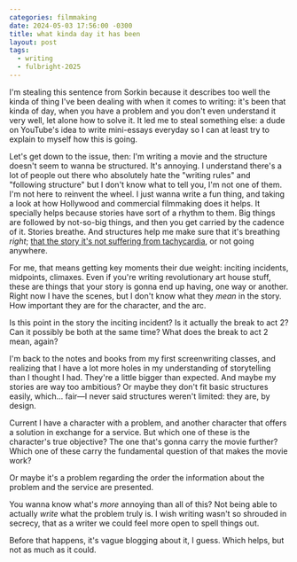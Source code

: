 ```yaml
---
categories: filmmaking
date: 2024-05-03 17:56:00 -0300
title: what kinda day it has been
layout: post
tags:
  - writing
  - fulbright-2025
---
```

I'm stealing this sentence from Sorkin because it describes too well the kinda of thing I've been dealing with when it comes to writing: it's been that kinda of day, when you have a problem and you don't even understand it very well, let alone how to solve it. It led me to steal something else: a dude on YouTube's idea to write mini-essays everyday so I can at least try to explain to myself how this is going.

Let's get down to the issue, then: I'm writing a movie and the structure doesn't seem to wanna be structured. It's annoying. I understand there's a lot of people out there who absolutely hate the "writing rules" and "following structure" but I don't know what to tell you, I'm not one of them. I'm not here to reinvent the wheel. I just wanna write a fun thing, and taking a look at how Hollywood and commercial filmmaking does it helps. It specially helps because stories have sort of a rhythm to them. Big things are followed by not-so-big things, and then you get carried by the cadence of it. Stories breathe. And structures help me make sure that it's breathing _right_; [that the story it's not suffering from tachycardia](https://www.youtube.com/watch?v=38Cy_Qlh7VM), or not going anywhere.

For me, that means getting key moments their due weight: inciting incidents, midpoints, climaxes. Even if you're writing revolutionary art house stuff, these are things that your story is gonna end up having, one way or another. Right now I have the scenes, but I don't know what they _mean_ in the story. How important they are for the character, and the arc.

Is this point in the story the inciting incident? Is it actually the break to act 2? Can it possibly be both at the same time? What does the break to act 2 mean, again?

I'm back to the notes and books from my first screenwriting classes, and realizing that I have a lot more holes in my understanding of storytelling than I thought I had. They're a little bigger than expected. And maybe my stories are way too ambitious? Or maybe they don't fit basic structures easily, which... fair—I never said structures weren't limited: they are, by design.

Current I have a character with a problem, and another character that offers a solution in exchange for a service. But which one of these is the character's true objective? The one that's gonna carry the movie further? Which one of these carry the fundamental question of that makes the movie work?

Or maybe it's a problem regarding the order the information about the problem and the service are presented.

You wanna know what's _more_ annoying than all of this? Not being able to actually _write_ what the problem truly is. I wish writing wasn't so shrouded in secrecy, that as a writer we could feel more open to spell things out.

Before that happens, it's vague blogging about it, I guess. Which helps, but not as much as it could.